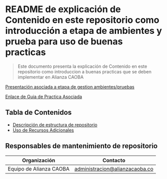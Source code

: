 # README de explicación de Contenido en este repositorio como introducción a etapa de ambientes y prueba para uso de buenas practicas
>Este documento presenta la explicación de Contenido en este repositorio como introduccion a buenas practicas que se deben implementar en Alianza CAOBA

[Presentación asociada a etapa de gestion ambientes/pruebas](https://docs.google.com/presentation/d/1FXzPfV1mgIe_q9cSRS71VMgVfJHmZP8bC_TWwYWSei4/edit?usp=sharing)

[Enlace de Guia de Practica Asociada](https://docs.google.com/document/d/1TC-bfjrOo2V8voF3q0xZ3_my6VquKMQxen3ic8vWQwM/edit?usp=sharing)



## Tabla de Contenidos
* [Descripción de estructura de repositorio](#descripción-estructura)
* [Uso de Recursos Adicionales](#recursos-adicionales)

## Responsables de mantenimiento de repositorio

| Organización   | Contacto |
|----------|-------------|
| Equipo de Alianza CAOBA |  administracion@alianzacaoba.co |

